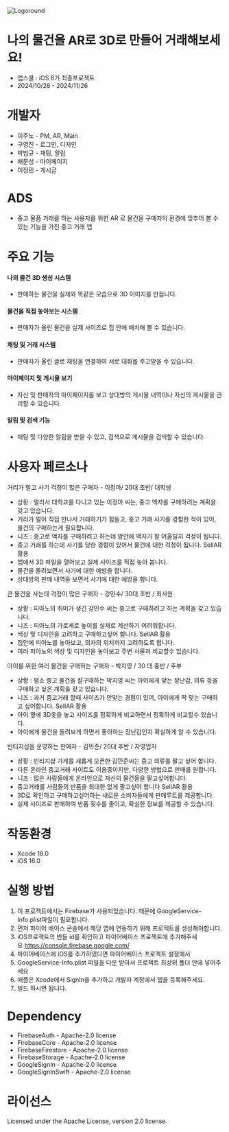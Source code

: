 
![Logoround](https://github.com/user-attachments/assets/73c6e5d9-a891-4e36-a971-3de72af88bdc)

# 나의 물건을 AR로 3D로 만들어 거래해보세요!

- 앱스쿨 : iOS 6기 최종프로젝트
- 2024/10/26 - 2024/11/26

# 개발자

- 이주노 - PM, AR, Main 
- 구영진 - 로그인, 디자인 
- 박범규 - 채팅, 알림 
- 배문성 - 마이페이지 
- 이정민 - 게시글

# ADS
- 중고 물품 거래를 하는 사용자를 위한 AR 로 물건을 구매자의 환경에 맞추어 볼 수 있는 기능을 가진 중고 거래 앱

# 주요 기능
#### 나의 물건 3D 생성 시스템 
- 판매하는 물건을 실제와 똑같은 모습으로 3D 이미지를 만듭니다.

#### 물건을 직접 놓아보는 시스템
- 판매자가 올린 물건을 실제 사이즈로 집 안에 배치해 볼 수 있습니다.

#### 채팅 및 거래 시스템
- 판매자가 올린 글로 채팅을 연결하여 서로 대화를 주고받을 수 있습니다.

#### 마이페이지 및 게시물 보기
- 자신 및 판매자의 마이페이지를 보고 상대방의 게시물 내역이나 자신의 게시물을 관리할 수 있습니다.

#### 알림 및 검색 기능
- 채팅 및 다양한 알림을 받을 수 있고, 검색으로 게시물을 검색할 수 있습니다.

# 사용자 페르소나
거리가 멀고 사기 걱정이 많은 구매자 - 이정아/ 20대 초반/ 대학생
- 상황 : 멀리서 대학교를 다니고 있는 이정아 씨는, 중고 액자를 구매하려는 계획을 갖고 있습니다. 
- 거리가 멀어 직접 만나서 거래하기가 힘들고, 중고 거래 사기를 경험한 적이 있어, 물건의 구매하는게 필요합니다.
- 니즈 : 중고로 액자를 구매하려고 하는데 방안에 액자가 잘 어울릴지 걱정이 됩니다.
- 중고 거래를 하는데 사기를 당한 경험이 있어서 물건에 대한 걱정이 됩니다.
SellAR 활용
- 앱에서 3D 파일을 열어보고 실제 사이즈를 직접 놓아 봅니다.
- 물건을 돌려보면서 사기에 대한 예방을 합니다.
- 상대방의 판매 내역을 보면서 사기에 대한 예방을 합니다.

큰 물건을 사는데 걱정이 많은 구매자 - 강민수/ 30대 초반 / 회사원
- 상황 : 피아노의 취미가 생긴 강민수 씨는 중고로 구매하려고 하는 계획을 갖고 있습니다.
- 니즈 : 피아노의 가로세로 높이를 실제로 계산하기 어려워합니다.
- 색상 및 디자인을 고려하고 구매하고싶어 합니다.
SellAR 활용
- 집안에 피아노를 놓아보고, 의자의 위치까지 고려하도록 합니다.
- 여러 피아노의 색상 및 디자인을 놓아보고 주변 사물과 비교할수 있습니다.

아이를 위한 여러 물건을 구매하는 구매자 - 박지영 / 30 대 중반 / 주부
- 상황 : 평소 중고 물건을 잘구매하는 박지영 씨는 아이에게 맞는 장난감, 의류 등을 구매하고 싶은 계획을 갖고 있습니다.
- 니즈 : 과거 중고거래 할때 사이즈가 안맞는 경험이 있어, 아이에게 딱 맞는 구매하고 싶어합니다.
SellAR 활용
- 아이 옆에 3D옷을 놓고 사이즈를 정확하게 비교하면서 정확하게 비교할수 있습니다.
- 아이에게 물건을 돌려보게 하면서 좋아하는 장난감인지 확실하게 알 수 있습니다.

빈티지샵을 운영하는 판매자 - 김민준/ 20대 후반 / 자영업자
- 상황 : 빈티지샵 가게를 새롭게 오픈한 김민준씨는 중고 의류를 팔고 싶어 합니다. 
- 다른 온라인 중고거래 사이트도 이용중이지만, 다양한 방법으로 판매를 원합니다.
- 니즈 : 많은 사람들에게 온라인으로 자신의 물건들을 팔고싶어합니다.
- 중고거래를 사람들의 반품을 최대한 없게 팔고싶어 합니다
SellAR 활용
- 3D로 확인하고 구매하고싶어하는 새로운 소비자들에게 판매루트를 제공합니다.
- 실제 사이즈로 판매하여 반품 횟수를 줄이고, 확실한 정보를 제공할 수 있습니다.

# 작동환경
- Xcode 18.0
- iOS 16.0

# 실행 방법
1. 이 프로젝트에서는 Firebase가 사용되었습니다. 때문에 GoogleService-Info.plist파일이 필요합니다.
2. 먼저 파이어 베이스 콘솔에서 해당 앱에 연동하기 위해 프로젝트를 생성해야합니다.
3. iOS프로젝트의 번들 id를 확인하고 파이어베이스 프로젝트에 추가해주세요 https://console.firebase.google.com/
4. 파이어베이스에 iOS를 추가하였다면 파이어베이스 프로젝트 설정에서 
5. GoogleService-Info.plist 파일을 다운 받아서 프로젝트 최상위 폴더 안에 넣어주세요
6. 애플은 Xcode에서 SignIn을 추가하고 개발자 계정에서 앱을 등록해주세요.
7. 빌드 하시면 됩니다.

# Dependency
- FirebaseAuth - Apache-2.0 license
- FirebaseCore - Apache-2.0 license
- FirebaseFirestore - Apache-2.0 license
- FirebaseStorage - Apache-2.0 license
- GoogleSignIn - Apache-2.0 license
- GoogleSignInSwift - Apache-2.0 license

# 라이선스
Licensed under the Apache License, version 2.0 license.
